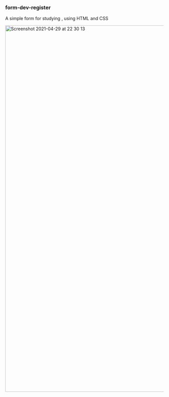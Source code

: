 ### form-dev-register
A simple form for studying , using HTML and CSS 


<img width="1165" alt="Screenshot 2021-04-29 at 22 30 13" src="https://user-images.githubusercontent.com/81806904/116621454-1414bc80-a93b-11eb-839a-29af8cb9c79b.png">


